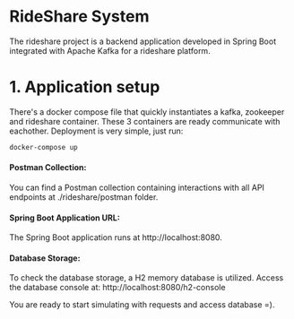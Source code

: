 # RideShare System

The rideshare project is a backend application developed in Spring Boot integrated with Apache Kafka for a rideshare platform.

# 1. Application setup
There's a docker compose file that quickly instantiates a kafka, zookeeper and rideshare container. These 3 containers are ready communicate with eachother. 
Deployment is very simple, just run:
```bash
docker-compose up
```

#### Postman Collection:
You can find a Postman collection containing interactions with all API endpoints at ./rideshare/postman folder.

#### Spring Boot Application URL:
The Spring Boot application runs at http://localhost:8080.

#### Database Storage:
To check the database storage, a H2 memory database is utilized. Access the database console at: http://localhost:8080/h2-console

You are ready to start simulating with requests and access database =).


